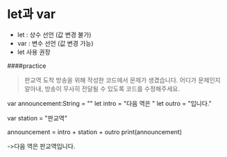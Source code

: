 # let과 var
- let : 상수 선언 (값 변경 불가)
- var : 변수 선언 (값 변경 가능)
- let 사용 권장

####practice
> 판교역 도착 방송을 위해 작성한 코드에서 문제가 생겼습니다. 어디가 문제인지 알아내, 방송이 무사히 전달될 수 있도록 코드를 수정해주세요.

  var announcement:String = ""
  let intro = "다음 역은 "
  let outro = "입니다."

  var station = "판교역"

  announcement = intro + station + outro
  print(announcement)

  ->다음 역은 판교역입니다.
